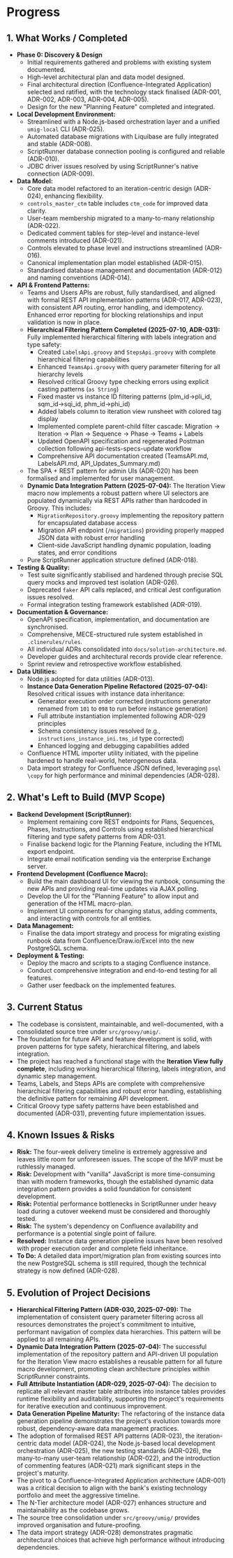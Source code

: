 # Progress

## 1. What Works / Completed

* **Phase 0: Discovery & Design**
  * Initial requirements gathered and problems with existing system documented.
  * High-level architectural plan and data model designed.
  * Final architectural direction (Confluence-Integrated Application) selected and ratified, with the technology stack finalised (ADR-001, ADR-002, ADR-003, ADR-004, ADR-005).
  * Design for the new "Planning Feature" completed and integrated.
* **Local Development Environment:**
  * Streamlined with a Node.js-based orchestration layer and a unified `umig-local` CLI (ADR-025).
  * Automated database migrations with Liquibase are fully integrated and stable (ADR-008).
  * ScriptRunner database connection pooling is configured and reliable (ADR-010).
  * JDBC driver issues resolved by using ScriptRunner's native connection (ADR-009).
* **Data Model:**
  * Core data model refactored to an iteration-centric design (ADR-024), enhancing flexibility.
  * `controls_master_ctm` table includes `ctm_code` for improved data clarity.
  * User-team membership migrated to a many-to-many relationship (ADR-022).
  * Dedicated comment tables for step-level and instance-level comments introduced (ADR-021).
  * Controls elevated to phase level and instructions streamlined (ADR-016).
  * Canonical implementation plan model established (ADR-015).
  * Standardised database management and documentation (ADR-012) and naming conventions (ADR-014).
* **API & Frontend Patterns:**
  * Teams and Users APIs are robust, fully standardised, and aligned with formal REST API implementation patterns (ADR-017, ADR-023), with consistent API routing, error handling, and idempotency. Enhanced error reporting for blocking relationships and input validation is now in place.
  * **Hierarchical Filtering Pattern Completed (2025-07-10, ADR-031):** Fully implemented hierarchical filtering with labels integration and type safety:
    * Created `LabelsApi.groovy` and `StepsApi.groovy` with complete hierarchical filtering capabilities
    * Enhanced `TeamsApi.groovy` with query parameter filtering for all hierarchy levels
    * Resolved critical Groovy type checking errors using explicit casting patterns (`as String`)
    * Fixed master vs instance ID filtering patterns (plm_id→pli_id, sqm_id→sqi_id, phm_id→phi_id)
    * Added labels column to iteration view runsheet with colored tag display
    * Implemented complete parent-child filter cascade: Migration → Iteration → Plan → Sequence → Phase → Teams + Labels
    * Updated OpenAPI specification and regenerated Postman collection following api-tests-specs-update workflow
    * Comprehensive API documentation created (TeamsAPI.md, LabelsAPI.md, API_Updates_Summary.md)
  * The SPA + REST pattern for admin UIs (ADR-020) has been formalised and implemented for user management.
  * **Dynamic Data Integration Pattern (2025-07-04):** The Iteration View macro now implements a robust pattern where UI selectors are populated dynamically via REST APIs rather than hardcoded in Groovy. This includes:
    * `MigrationRepository.groovy` implementing the repository pattern for encapsulated database access
    * Migration API endpoint (`/migrations`) providing properly mapped JSON data with robust error handling
    * Client-side JavaScript handling dynamic population, loading states, and error conditions
  * Pure ScriptRunner application structure defined (ADR-018).
* **Testing & Quality:**
  * Test suite significantly stabilised and hardened through precise SQL query mocks and improved test isolation (ADR-026).
  * Deprecated `faker` API calls replaced, and critical Jest configuration issues resolved.
  * Formal integration testing framework established (ADR-019).
* **Documentation & Governance:**
  * OpenAPI specification, implementation, and documentation are synchronised.
  * Comprehensive, MECE-structured rule system established in `.clinerules/rules`.
  * All individual ADRs consolidated into `docs/solution-architecture.md`.
  * Developer guides and architectural records provide clear reference.
  * Sprint review and retrospective workflow established.
* **Data Utilities:**
  * Node.js adopted for data utilities (ADR-013).
  * **Instance Data Generation Pipeline Refactored (2025-07-04):** Resolved critical issues with instance data inheritance:
    * Generator execution order corrected (instructions generator renamed from `101` to `098` to run before instance generation)
    * Full attribute instantiation implemented following ADR-029 principles
    * Schema consistency issues resolved (e.g., `instructions_instance_ini.tms_id` type corrected)
    * Enhanced logging and debugging capabilities added
  * Confluence HTML importer utility initiated, with the pipeline hardened to handle real-world, heterogeneous data.
  * Data import strategy for Confluence JSON defined, leveraging `psql \copy` for high performance and minimal dependencies (ADR-028).

## 2. What's Left to Build (MVP Scope)

* **Backend Development (ScriptRunner):**
  * Implement remaining core REST endpoints for Plans, Sequences, Phases, Instructions, and Controls using established hierarchical filtering and type safety patterns from ADR-031.
  * Finalise backend logic for the Planning Feature, including the HTML export endpoint.
  * Integrate email notification sending via the enterprise Exchange server.
* **Frontend Development (Confluence Macro):**
  * Build the main dashboard UI for viewing the runbook, consuming the new APIs and providing real-time updates via AJAX polling.
  * Develop the UI for the "Planning Feature" to allow input and generation of the HTML macro-plan.
  * Implement UI components for changing status, adding comments, and interacting with controls for all entities.
* **Data Management:**
  * Finalise the data import strategy and process for migrating existing runbook data from Confluence/Draw.io/Excel into the new PostgreSQL schema.
* **Deployment & Testing:**
  * Deploy the macro and scripts to a staging Confluence instance.
  * Conduct comprehensive integration and end-to-end testing for all features.
  * Gather user feedback on the implemented features.

## 3. Current Status

- The codebase is consistent, maintainable, and well-documented, with a consolidated source tree under `src/groovy/umig/`.
- The foundation for future API and feature development is solid, with proven patterns for type safety, hierarchical filtering, and labels integration.
- The project has reached a functional stage with the **Iteration View fully complete**, including working hierarchical filtering, labels integration, and dynamic step management.
- Teams, Labels, and Steps APIs are complete with comprehensive hierarchical filtering capabilities and robust error handling, establishing the definitive pattern for remaining API development.
- Critical Groovy type safety patterns have been established and documented (ADR-031), preventing future implementation issues.

## 4. Known Issues & Risks

* **Risk:** The four-week delivery timeline is extremely aggressive and leaves little room for unforeseen issues. The scope of the MVP must be ruthlessly managed.
* **Risk:** Development with "vanilla" JavaScript is more time-consuming than with modern frameworks, though the established dynamic data integration pattern provides a solid foundation for consistent development.
* **Risk:** Potential performance bottlenecks in ScriptRunner under heavy load during a cutover weekend must be considered and thoroughly tested.
* **Risk:** The system's dependency on Confluence availability and performance is a potential single point of failure.
* **Resolved:** Instance data generation pipeline issues have been resolved with proper execution order and complete field inheritance.
* **To Do:** A detailed data import/migration plan from existing sources into the new PostgreSQL schema is still required, though the technical strategy is now defined (ADR-028).

## 5. Evolution of Project Decisions

- **Hierarchical Filtering Pattern (ADR-030, 2025-07-09):** The implementation of consistent query parameter filtering across all resources demonstrates the project's commitment to intuitive, performant navigation of complex data hierarchies. This pattern will be applied to all remaining APIs.
- **Dynamic Data Integration Pattern (2025-07-04):** The successful implementation of the repository pattern and API-driven UI population for the Iteration View macro establishes a reusable pattern for all future macro development, promoting clean architecture principles within ScriptRunner constraints.
- **Full Attribute Instantiation (ADR-029, 2025-07-04):** The decision to replicate all relevant master table attributes into instance tables provides runtime flexibility and auditability, supporting the project's requirements for iterative execution and continuous improvement.
- **Data Generation Pipeline Maturity:** The refactoring of the instance data generation pipeline demonstrates the project's evolution towards more robust, dependency-aware data management practices.
- The adoption of formalised REST API patterns (ADR-023), the iteration-centric data model (ADR-024), the Node.js-based local development orchestration (ADR-025), the new testing standards (ADR-026), the many-to-many user-team relationship (ADR-022), and the introduction of commenting features (ADR-021) mark significant steps in the project's maturity.
- The pivot to a Confluence-Integrated Application architecture (ADR-001) was a critical decision to align with the bank's existing technology portfolio and meet the aggressive timeline.
- The N-Tier architecture model (ADR-027) enhances structure and maintainability as the codebase grows.
- The source tree consolidation under `src/groovy/umig/` provides improved organisation and future-proofing.
- The data import strategy (ADR-028) demonstrates pragmatic architectural choices that achieve high performance without introducing dependencies.
